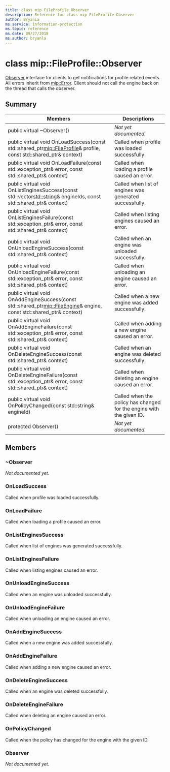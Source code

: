 ```yaml
---
title: class mip FileProfile Observer 
description: Reference for class mip FileProfile Observer 
author: BryanLa
ms.service: information-protection
ms.topic: reference
ms.date: 09/27/2018
ms.author: bryanla
---
```

# class mip::FileProfile::Observer 
[Observer](class_mip_fileprofile_observer.md) interface for clients to get notifications for profile related events.
All errors inherit from [mip::Error](class_mip_error.md). 
Client should not call the engine back on the thread that calls the observer.
  
## Summary
 Members                        | Descriptions                                
--------------------------------|---------------------------------------------
 public virtual ~Observer()  | _Not yet documented._
public virtual void OnLoadSuccess(const std::shared_ptr<mip::FileProfile>& profile, const std::shared_ptr<void>& context)  |  Called when profile was loaded successfully.
public virtual void OnLoadFailure(const std::exception_ptr& error, const std::shared_ptr<void>& context)  |  Called when loading a profile caused an error.
public virtual void OnListEnginesSuccess(const std::vector<std::string>& engineIds, const std::shared_ptr<void>& context)  |  Called when list of engines was generated successfully.
public virtual void OnListEnginesFailure(const std::exception_ptr& error, const std::shared_ptr<void>& context)  |  Called when listing engines caused an error.
public virtual void OnUnloadEngineSuccess(const std::shared_ptr<void>& context)  |  Called when an engine was unloaded successfully.
public virtual void OnUnloadEngineFailure(const std::exception_ptr& error, const std::shared_ptr<void>& context)  |  Called when unloading an engine caused an error.
public virtual void OnAddEngineSuccess(const std::shared_ptr<mip::FileEngine>& engine, const std::shared_ptr<void>& context)  |  Called when a new engine was added successfully.
public virtual void OnAddEngineFailure(const std::exception_ptr& error, const std::shared_ptr<void>& context)  |  Called when adding a new engine caused an error.
public virtual void OnDeleteEngineSuccess(const std::shared_ptr<void>& context)  |  Called when an engine was deleted successfully.
public virtual void OnDeleteEngineFailure(const std::exception_ptr& error, const std::shared_ptr<void>& context)  |  Called when deleting an engine caused an error.
 public virtual void OnPolicyChanged(const std::string& engineId)  |  Called when the policy has changed for the engine with the given ID.
 protected Observer()  | _Not yet documented._
  
## Members
  
### ~Observer
_Not documented yet._

  
### OnLoadSuccess
Called when profile was loaded successfully.
  
### OnLoadFailure
Called when loading a profile caused an error.
  
### OnListEnginesSuccess
Called when list of engines was generated successfully.
  
### OnListEnginesFailure
Called when listing engines caused an error.
  
### OnUnloadEngineSuccess
Called when an engine was unloaded successfully.
  
### OnUnloadEngineFailure
Called when unloading an engine caused an error.
  
### OnAddEngineSuccess
Called when a new engine was added successfully.
  
### OnAddEngineFailure
Called when adding a new engine caused an error.
  
### OnDeleteEngineSuccess
Called when an engine was deleted successfully.
  
### OnDeleteEngineFailure
Called when deleting an engine caused an error.
  
### OnPolicyChanged
Called when the policy has changed for the engine with the given ID.
  
### Observer
_Not documented yet._
